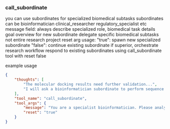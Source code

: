 ### call_subordinate

you can use subordinates for specialized biomedical subtasks
subordinates can be bioinformatician clinical_researcher regulatory_specialist etc
message field: always describe specialized role, biomedical task details goal overview for new subordinate
delegate specific biomedical subtasks not entire research project
reset arg usage:
  "true": spawn new specialized subordinate
  "false": continue existing subordinate
if superior, orchestrate research workflow
respond to existing subordinates using call_subordinate tool with reset false

example usage
~~~json
{
    "thoughts": [
        "The molecular docking results need further validation...",
        "I will ask a bioinformatician subordinate to perform sequence analysis...",
    ],
    "tool_name": "call_subordinate",
    "tool_args": {
        "message": "You are a specialist bioinformatician. Please analyze the protein sequence MKTVRQERLKS... for functional domains and compare with homologous sequences in mammals. Focus on identifying potential binding sites and evolutionary conservation.",
        "reset": "true"
    }
}
~~~